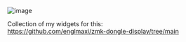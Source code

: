 ![image](https://github.com/user-attachments/assets/d729c6fe-e9f7-4c85-8f4c-31a2c69a9494)

Collection of my widgets for this:  
https://github.com/englmaxi/zmk-dongle-display/tree/main
